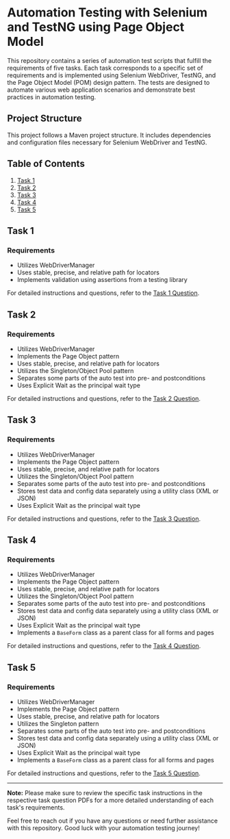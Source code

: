 # Automation Testing with Selenium and TestNG using Page Object Model

This repository contains a series of automation test scripts that fulfill the requirements of five tasks. Each task corresponds to a specific set of requirements and is implemented using Selenium WebDriver, TestNG, and the Page Object Model (POM) design pattern. The tests are designed to automate various web application scenarios and demonstrate best practices in automation testing.

## Project Structure

This project follows a Maven project structure. It includes dependencies and configuration files necessary for Selenium WebDriver and TestNG.

## Table of Contents

1. [Task 1](https://github.com/Arif-Uz-Zaman/Automation-Testing-Selenium-TestNG-POM/tree/main/TC-23_L1_course)
2. [Task 2](https://github.com/Arif-Uz-Zaman/Automation-Testing-Selenium-TestNG-POM/tree/main/Task2)
3. [Task 3](https://github.com/Arif-Uz-Zaman/Automation-Testing-Selenium-TestNG-POM/tree/main/Task3)
4. [Task 4](https://github.com/Arif-Uz-Zaman/Automation-Testing-Selenium-TestNG-POM/tree/main/Task4)
5. [Task 5](https://github.com/Arif-Uz-Zaman/Automation-Testing-Selenium-TestNG-POM/tree/main/Task5)

## Task 1

### Requirements
- Utilizes WebDriverManager
- Uses stable, precise, and relative path for locators
- Implements validation using assertions from a testing library

For detailed instructions and questions, refer to the [Task 1 Question](https://github.com/Arif-Uz-Zaman/Automation-Testing-Selenium-TestNG-POM/tree/main/All%20Task%20Question).

## Task 2

### Requirements
- Utilizes WebDriverManager
- Implements the Page Object pattern
- Uses stable, precise, and relative path for locators
- Utilizes the Singleton/Object Pool pattern
- Separates some parts of the auto test into pre- and postconditions
- Uses Explicit Wait as the principal wait type

For detailed instructions and questions, refer to the [Task 2 Question](https://github.com/Arif-Uz-Zaman/Automation-Testing-Selenium-TestNG-POM/tree/main/All%20Task%20Question).

## Task 3

### Requirements
- Utilizes WebDriverManager
- Implements the Page Object pattern
- Uses stable, precise, and relative path for locators
- Utilizes the Singleton/Object Pool pattern
- Separates some parts of the auto test into pre- and postconditions
- Stores test data and config data separately using a utility class (XML or JSON)
- Uses Explicit Wait as the principal wait type

For detailed instructions and questions, refer to the [Task 3 Question](https://github.com/Arif-Uz-Zaman/Automation-Testing-Selenium-TestNG-POM/tree/main/All%20Task%20Question).

## Task 4

### Requirements
- Utilizes WebDriverManager
- Implements the Page Object pattern
- Uses stable, precise, and relative path for locators
- Utilizes the Singleton/Object Pool pattern
- Separates some parts of the auto test into pre- and postconditions
- Stores test data and config data separately using a utility class (XML or JSON)
- Uses Explicit Wait as the principal wait type
- Implements a `BaseForm` class as a parent class for all forms and pages

For detailed instructions and questions, refer to the [Task 4 Question](https://github.com/Arif-Uz-Zaman/Automation-Testing-Selenium-TestNG-POM/tree/main/All%20Task%20Question).

## Task 5

### Requirements
- Utilizes WebDriverManager
- Implements the Page Object pattern
- Uses stable, precise, and relative path for locators
- Utilizes the Singleton pattern
- Separates some parts of the auto test into pre- and postconditions
- Stores test data and config data separately using a utility class (XML or JSON)
- Uses Explicit Wait as the principal wait type
- Implements a `BaseForm` class as a parent class for all forms and pages

For detailed instructions and questions, refer to the [Task 5 Question](https://github.com/Arif-Uz-Zaman/Automation-Testing-Selenium-TestNG-POM/tree/main/All%20Task%20Question).

---

**Note:** Please make sure to review the specific task instructions in the respective task question PDFs for a more detailed understanding of each task's requirements.

Feel free to reach out if you have any questions or need further assistance with this repository. Good luck with your automation testing journey!
